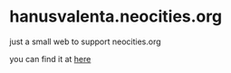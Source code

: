 # hanusvalenta.neocities.org

just a small web to support neocities.org

you can find it at [here](hanusvalenta.neocities.org)

